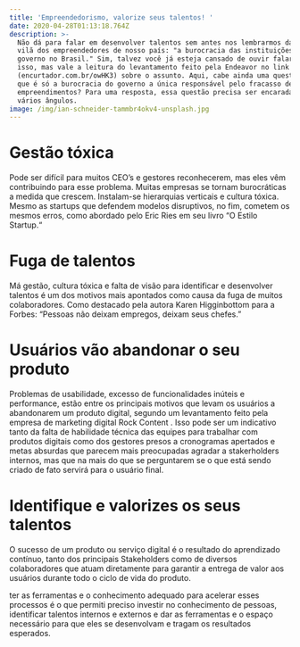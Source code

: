 ```yaml
---
title: 'Empreendedorismo, valorize seus talentos! '
date: 2020-04-28T01:13:18.764Z
description: >-
  Não dá para falar em desenvolver talentos sem antes nos lembrarmos da grande
  vilã dos empreendedores de nosso país: "a burocracia das instituições do
  governo no Brasil." Sim, talvez você já esteja cansado de ouvir falar sobre
  isso, mas vale a leitura do levantamento feito pela Endeavor no link
  (encurtador.com.br/owHK3) sobre o assunto. Aqui, cabe ainda uma questão: será
  que é só a burocracia do governo a única responsável pelo fracasso de muitos
  empreendimentos? Para uma resposta, essa questão precisa ser encarada de
  vários ângulos.
image: /img/ian-schneider-tammbr4okv4-unsplash.jpg
---
```

# Gestão tóxica

Pode ser difícil para muitos CEO’s e gestores reconhecerem, mas eles vêm contribuindo para esse problema. Muitas empresas se tornam burocráticas a medida que crescem. Instalam-se hierarquias verticais e cultura tóxica. Mesmo as startups que defendem modelos disruptivos, no fim, cometem os mesmos erros, como abordado pelo Eric Ries em seu livro “O Estilo Startup.“

#  Fuga de talentos

Má gestão, cultura tóxica e falta de visão para identificar e desenvolver talentos é um dos motivos mais apontados como causa da fuga de muitos colaboradores. Como destacado pela autora Karen Higginbottom para a Forbes: “Pessoas não deixam empregos, deixam seus chefes.”

# Usuários vão abandonar o seu produto

Problemas de usabilidade, excesso de funcionalidades inúteis e performance, estão entre os principais motivos que levam os usuários a abandonarem um produto digital, segundo um levantamento feito pela empresa de marketing digital Rock Content . Isso pode ser um indicativo tanto da falta de habilidade técnica das equipes para trabalhar com produtos digitais como dos gestores presos a cronogramas apertados e metas absurdas que parecem mais preocupadas agradar a stakerholders internos, mas que na mais do que se perguntarem se o que está sendo criado de fato servirá para o usuário final.



# Identifique e valorizes os seus talentos

O sucesso de um produto ou serviço digital é o resultado do aprendizado contínuo, tanto dos principais Stakeholders como de diversos colaboradores que atuam diretamente para garantir a entrega de valor aos usuários durante todo o ciclo de vida do produto.

 ter as ferramentas e o conhecimento adequado para acelerar esses processos é o que permiti preciso investir no conhecimento de pessoas, identificar talentos internos e externos e dar as ferramentas e o espaço necessário para que eles se desenvolvam e tragam os resultados esperados.
